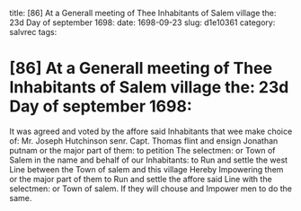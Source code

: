 title: [86] At a Generall meeting of Thee Inhabitants of Salem village the: 23d Day of september 1698:
date: 1698-09-23
slug: d1e10361
category: salvrec
tags: 


<div markdown class="doc" id="d1e10361">


# [86] At a Generall meeting of Thee Inhabitants of Salem village the: 23d Day of september 1698: 

It was agreed and voted by the affore said Inhabitants that wee make choice of: Mr. Joseph Hutchinson senr. Capt. Thomas flint and ensign Jonathan putnam or the major part of them: to petition The selectmen: or Town of Salem in the name and behalf of our Inhabitants: to Run and settle the west Line between the Town of salem and this village Hereby Impowering them or the major part of them to Run and settle the affore said Line with the selectmen: or Town of salem. If they will chouse and Impower men to do the same.
</div>